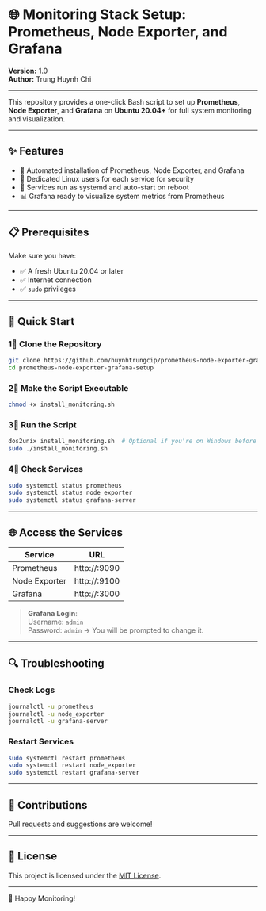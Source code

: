 # 🌐 Monitoring Stack Setup: Prometheus, Node Exporter, and Grafana

**Version:** 1.0  
**Author:** Trung Huynh Chi

---

This repository provides a one-click Bash script to set up **Prometheus**, **Node Exporter**, and **Grafana** on **Ubuntu 20.04+** for full system monitoring and visualization.

---

## ✨ Features

- 🔧 Automated installation of Prometheus, Node Exporter, and Grafana
- 🔐 Dedicated Linux users for each service for security
- 🚀 Services run as systemd and auto-start on reboot
- 📊 Grafana ready to visualize system metrics from Prometheus

---

## 📋 Prerequisites

Make sure you have:

- ✅ A fresh Ubuntu 20.04 or later
- ✅ Internet connection
- ✅ `sudo` privileges

---

## 🚀 Quick Start

### 1⃣ Clone the Repository

```bash
git clone https://github.com/huynhtrungcip/prometheus-node-exporter-grafana-setup.git
cd prometheus-node-exporter-grafana-setup
```

### 2⃣ Make the Script Executable

```bash
chmod +x install_monitoring.sh
```

### 3⃣ Run the Script

```bash
dos2unix install_monitoring.sh  # Optional if you're on Windows before
sudo ./install_monitoring.sh
```

### 4⃣ Check Services

```bash
sudo systemctl status prometheus
sudo systemctl status node_exporter
sudo systemctl status grafana-server
```

---

## 🌐 Access the Services

| Service       | URL                           |
|---------------|--------------------------------|
| Prometheus    | http://<your-ip>:9090         |
| Node Exporter | http://<your-ip>:9100         |
| Grafana       | http://<your-ip>:3000         |

> **Grafana Login**:  
> Username: `admin`  
> Password: `admin` → You will be prompted to change it.

---

## 🔍 Troubleshooting

### Check Logs

```bash
journalctl -u prometheus
journalctl -u node_exporter
journalctl -u grafana-server
```

### Restart Services

```bash
sudo systemctl restart prometheus
sudo systemctl restart node_exporter
sudo systemctl restart grafana-server
```

---

## 🤝 Contributions

Pull requests and suggestions are welcome!

---

## 📜 License

This project is licensed under the [MIT License](LICENSE).

---

🚀 Happy Monitoring!

